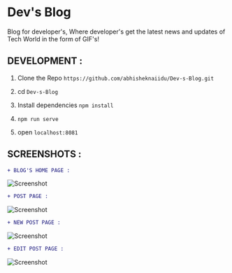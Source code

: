# Dev's Blog

Blog for developer's, Where developer's get the latest news and updates of Tech World in the form of GIF's!

## DEVELOPMENT :

1. Clone the Repo
   `https://github.com/abhisheknaiidu/Dev-s-Blog.git`
   
2. cd `Dev-s-Blog`

3. Install dependencies
   `npm install`
   
4. `npm run serve`

5. open `localhost:8081`

## SCREENSHOTS :

```diff
+ BLOG'S HOME PAGE :

```

![Screenshot](index.png)

```diff
+ POST PAGE :

```

![Screenshot](post.png)

```diff
+ NEW POST PAGE :

```

![Screenshot](new.png)

```diff
+ EDIT POST PAGE :

```

![Screenshot](edit.png)

